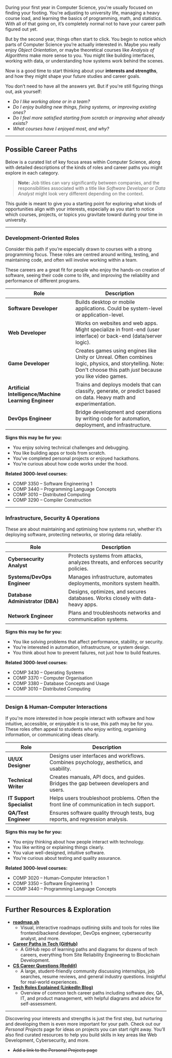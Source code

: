 During your first year in Computer Science, you're usually focused on finding your footing. You're adjusting to university life, managing a heavy course load, and learning the basics of programming, math, and statistics. With all of that going on, it’s completely normal not to have your career path figured out yet.

But by the second year, things often start to click. You begin to notice which parts of Computer Science you’re actually interested in. Maybe you really enjoy *Object Orientation*, or maybe theoretical courses like _Analysis of Algorithms_ make more sense to you. You might like building interfaces, working with data, or understanding how systems work behind the scenes.

Now is a good time to start thinking about your **interests and strengths**, and how they might shape your future studies and career goals.

You don’t need to have all the answers yet. But if you're still figuring things out, ask yourself:

- *Do I like working alone or in a team?*
- *Do I enjoy building new things, fixing systems, or improving existing ones?*
- *Do I feel more satisfied starting from scratch or improving what already exists?*
- *What courses have I enjoyed most, and why?*
---
## Possible Career Paths

Below is a curated list of key focus areas within Computer Science, along with detailed descriptions of the kinds of roles and career paths you might explore in each category. 

> **Note:** Job titles can vary significantly between companies, and the responsibilities associated with a title like _Software Developer_ or _Data Analyst_ might look very different depending on the context.

This guide is meant to give you a starting point for exploring what kinds of opportunities align with your interests, especially as you start to notice which courses, projects, or topics you gravitate toward during your time in university.

---
### Development-Oriented Roles

Consider this path if you’re especially drawn to courses with a strong programming focus. These roles are centred around writing, testing, and maintaining code, and often will involve working within a team. 

These careers are a great fit for people who enjoy the hands-on creation of software, seeing their code come to life, and improving the reliability and performance of different programs. 

| Role                                                  | Description                                                                                                                                                          |
| ----------------------------------------------------- | -------------------------------------------------------------------------------------------------------------------------------------------------------------------- |
| **Software Developer**                                | Builds desktop or mobile applications. Could be system-level or application-level.                                                                                   |
| **Web Developer**                                     | Works on websites and web apps. Might specialize in front-end (user interface) or back-end (data/server logic).                                                      |
| **Game Developer**                                    | Creates games using engines like Unity or Unreal. Often combines logic, physics, and storytelling. Note: Don't choose this path *just* because you like video games. |
| **Artificial Intelligence/Machine Learning Engineer** | Trains and deploys models that can classify, generate, or predict based on data. Heavy math and experimentation.                                                     |
| **DevOps Engineer**                                   | Bridge development and operations by writing code for automation, deployment, and infrastructure.                                                                    |

**Signs this may be for you:**
- You enjoy solving technical challenges and debugging.
- You like building apps or tools from scratch.
- You’ve completed personal projects or enjoyed hackathons.
- You’re curious about how code works under the hood.

**Related 3000-level courses:**
- COMP 3350 – Software Engineering 1
- COMP 3440 – Programming Language Concepts
- COMP 3010 – Distributed Computing
- COMP 3290 – Compiler Construction
---
### Infrastructure, Security & Operations

These are about maintaining and optimising how systems run, whether it’s deploying software, protecting networks, or storing data reliably.

|Role|Description|
|---|---|
|**Cybersecurity Analyst**|Protects systems from attacks, analyzes threats, and enforces security policies.|
|**Systems/DevOps Engineer**|Manages infrastructure, automates deployments, monitors system health.|
|**Database Administrator (DBA)**|Designs, optimizes, and secures databases. Works closely with data-heavy apps.|
|**Network Engineer**|Plans and troubleshoots networks and communication systems.|

**Signs this may be for you:**
- You like solving problems that affect performance, stability, or security.
- You’re interested in automation, infrastructure, or system design.
- You think about how to prevent failures, not just how to build features.

**Related 3000-level courses:**
- COMP 3430 – Operating Systems
- COMP 3370 – Computer Organisation
- COMP 3380 – Database Concepts and Usage
- COMP 3010 – Distributed Computing
---
### Design & Human-Computer Interactions

If you're more interested in how people interact with software and how intuitive, accessible, or enjoyable it is to use, this path may be for you. These roles often appeal to students who enjoy writing, organising information, or communicating ideas clearly.

| Role                      | Description                                                                               |
| ------------------------- | ----------------------------------------------------------------------------------------- |
| **UI/UX Designer**        | Designs user interfaces and workflows. Combines psychology, aesthetics, and usability.    |
| **Technical Writer**      | Creates manuals, API docs, and guides. Bridges the gap between developers and users.      |
| **IT Support Specialist** | Helps users troubleshoot problems. Often the front line of communication in tech support. |
| **QA/Test Engineer**      | Ensures software quality through tests, bug reports, and regression analysis.             |

**Signs this may be for you:**
- You enjoy thinking about how people interact with technology.
- You like writing or explaining things clearly.
- You value well-designed, intuitive software.
- You’re curious about testing and quality assurance.

**Related 3000-level courses:**
- COMP 3020 – Human-Computer Interaction 1
- COMP 3350 – Software Engineering 1
- COMP 3440 – Programming Language Concepts

---
## Further Resources & Exploration

- [**roadmap.sh**](https://roadmap.sh)  
    - Visual, interactive roadmaps outlining skills and tools for roles like frontend/backend developer, DevOps engineer, cybersecurity analyst, and more.
- [**Career Paths in Tech (GitHub)**](https://github.com/kamranahmedse/developer-roadmap)  
    - A GitHub repo of learning paths and diagrams for dozens of tech careers, everything from Site Reliability Engineering to Blockchain Development.
- [**CS Career Questions (Reddit)**](https://www.reddit.com/r/cscareerquestions/)  
    - A large, student-friendly community discussing internships, job searches, resume reviews, and general industry questions. Insightful for real-world experiences.
- [**Tech Roles Explained (LinkedIn Blog)**](https://www.linkedin.com/pulse/tech-career-paths-which-one-right-you-leonardo-sordini/)  
	- Overview of common tech career paths including software dev, QA, IT, and product management, with helpful diagrams and advice for self-assessment. 

---

Discovering your interests and strengths is just the first step, but nurturing and developing them is even more important for your path. Check out our _Personal Projects_ page for ideas on projects you can start right away. You’ll also find curated resources to help you build skills in key areas like Web Development, Cybersecurity, and more.
- ~~Add a link to the Personal Projects page~~